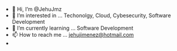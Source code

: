 - 👋 Hi, I’m @JehuJmz
- 👀 I’m interested in ... Techonolgy, Cloud, Cybesecurity, Software Development
- 🌱 I’m currently learning ... Software Development
- 📫 How to reach me ... jehujimenez@hotmail.com
- 

<!---
JehuJmz/JehuJmz is a ✨ special ✨ repository because its `README.md` (this file) appears on your GitHub profile.
You can click the Preview link to take a look at your changes.
--->
